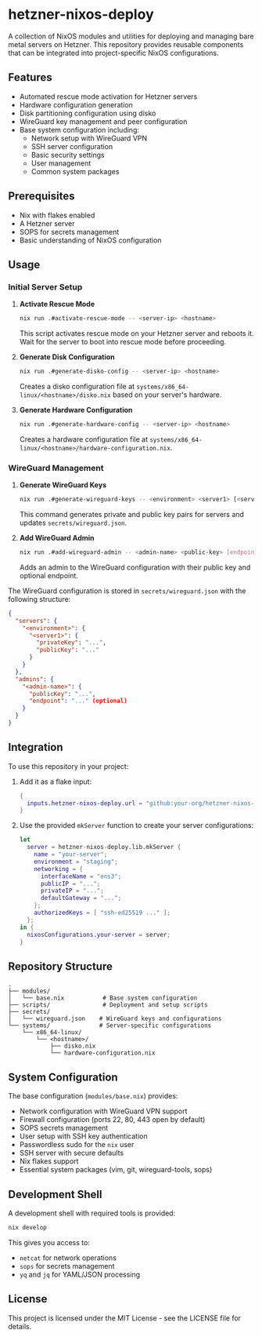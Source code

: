 # hetzner-nixos-deploy

A collection of NixOS modules and utilities for deploying and managing bare
metal servers on Hetzner. This repository provides reusable components that can
be integrated into project-specific NixOS configurations.

## Features

- Automated rescue mode activation for Hetzner servers
- Hardware configuration generation
- Disk partitioning configuration using disko
- WireGuard key management and peer configuration
- Base system configuration including:
  - Network setup with WireGuard VPN
  - SSH server configuration
  - Basic security settings
  - User management
  - Common system packages

## Prerequisites

- Nix with flakes enabled
- A Hetzner server
- SOPS for secrets management
- Basic understanding of NixOS configuration

## Usage

### Initial Server Setup

1. **Activate Rescue Mode**
   ```bash
   nix run .#activate-rescue-mode -- <server-ip> <hostname>
   ```

   This script activates rescue mode on your Hetzner server and reboots it. Wait
   for the server to boot into rescue mode before proceeding.

2. **Generate Disk Configuration**
   ```bash
   nix run .#generate-disko-config -- <server-ip> <hostname>
   ```

   Creates a disko configuration file at
   `systems/x86_64-linux/<hostname>/disko.nix` based on your server's hardware.

3. **Generate Hardware Configuration**
   ```bash
   nix run .#generate-hardware-config -- <server-ip> <hostname>
   ```

   Creates a hardware configuration file at
   `systems/x86_64-linux/<hostname>/hardware-configuration.nix`.

### WireGuard Management

1. **Generate WireGuard Keys**
   ```bash
   nix run .#generate-wireguard-keys -- <environment> <server1> [<server2> ...]
   ```

   This command generates private and public key pairs for servers and updates
   `secrets/wireguard.json`.

2. **Add WireGuard Admin**
   ```bash
   nix run .#add-wireguard-admin -- <admin-name> <public-key> [endpoint]
   ```

   Adds an admin to the WireGuard configuration with their public key and
   optional endpoint.

The WireGuard configuration is stored in `secrets/wireguard.json` with the
following structure:
```json
{
  "servers": {
    "<environment>": {
      "<server1>": {
        "privateKey": "...",
        "publicKey": "..."
      }
    }
  },
  "admins": {
    "<admin-name>": {
      "publicKey": "...",
      "endpoint": "..." (optional)
    }
  }
}
```

## Integration

To use this repository in your project:

1. Add it as a flake input:
   ```nix
   {
     inputs.hetzner-nixos-deploy.url = "github:your-org/hetzner-nixos-deploy";
   }
   ```

2. Use the provided `mkServer` function to create your server configurations:
   ```nix
   let
     server = hetzner-nixos-deploy.lib.mkServer {
       name = "your-server";
       environment = "staging";
       networking = {
         interfaceName = "ens3";
         publicIP = "...";
         privateIP = "...";
         defaultGateway = "...";
       };
       authorizedKeys = [ "ssh-ed25519 ..." ];
     };
   in {
     nixosConfigurations.your-server = server;
   }
   ```

## Repository Structure

```
.
├── modules/
│   └── base.nix           # Base system configuration
├── scripts/               # Deployment and setup scripts
├── secrets/
│   └── wireguard.json    # WireGuard keys and configurations
└── systems/              # Server-specific configurations
    └── x86_64-linux/
        └── <hostname>/
            ├── disko.nix
            └── hardware-configuration.nix
```

## System Configuration

The base configuration (`modules/base.nix`) provides:
- Network configuration with WireGuard VPN support
- Firewall configuration (ports 22, 80, 443 open by default)
- SOPS secrets management
- User setup with SSH key authentication
- Passwordless sudo for the `nix` user
- SSH server with secure defaults
- Nix flakes support
- Essential system packages (vim, git, wireguard-tools, sops)

## Development Shell

A development shell with required tools is provided:
```bash
nix develop
```

This gives you access to:
- `netcat` for network operations
- `sops` for secrets management
- `yq` and `jq` for YAML/JSON processing

## License

This project is licensed under the MIT License - see the LICENSE file for
details.
